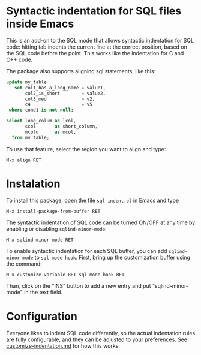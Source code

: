 # Syntactic indentation for SQL files inside Emacs

This is an add-on to the SQL mode that allows syntactic indentation for SQL
code: hitting tab indents the current line at the correct position, based on
the SQL code before the point.  This works like the indentation for C and C++
code.

The package also supports aligning sql statements, like this:

```sql
update my_table
   set col1_has_a_long_name = value1,
       col2_is_short        = value2,
       col3_med             = v2,
       c4                   = v5
 where cond1 is not null;

select long_colum as lcol,
       scol       as short_column,
       mcolu      as mcol,
  from my_table;
```

To use that feature, select the region you want to align and type:

    M-x align RET

# Instalation

To install this package, open the file `sql-indent.el` in Emacs and type

    M-x install-package-from-buffer RET

The syntactic indentation of SQL code can be turned ON/OFF at any time by
enabling or disabling `sqlind-minor-mode`:

    M-x sqlind-minor-mode RET

To enable syntactic indentation for each SQL buffer, you can add
`sqlind-minor-mode` to `sql-mode-hook`.  First, bring up the customization
buffer using the command:

    M-x customize-variable RET sql-mode-hook RET
    
Than, click on the "INS" button to add a new entry and put "sqlind-minor-mode"
in the text field.

# Configuration

Everyone likes to indent SQL code differently, so the actual indentation rules
are fully configurable, and they can be adjusted to your preferences. See
[customize-indentation.md](customize-indentation.md) for how this works.
